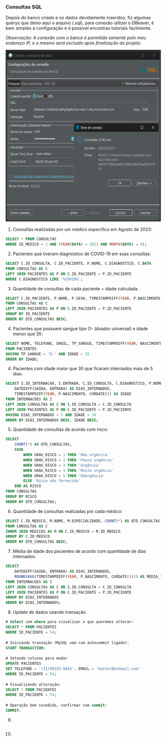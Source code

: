 ### Consultas SQL

Depois do banco criado e os dados devidamente inseridos, fiz algumas querys que deixo aqui o arquivo (.sql), para conexão utilizei o DBeaver, é bem simples a configuração e é possível encontras tutoriais facilmente.

_Observação: A conexão com o banco é permitida somente pelo meu endereço IP, e o mesmo será excluido após finalização do projeto._

<img src="https://github.com/ViniciusCarneiro54/repositorio_final/blob/main/img/DBeaver.png" width="610" height="555" />

1. Consultas realizadas por um médico especifico em Agosto de 2023:
  
```sql
SELECT * FROM CONSULTAS 
WHERE ID_MEDICO = 2 AND (YEAR(DATA) = 2023 AND MONTH(DATA) = 8); 
```

2. Pacientes que tiveram diagnóstico de COVID-19 em suas consultas:

```sql
SELECT C.ID_CONSULTA, C.ID_PACIENTE, P.NOME, C.DIAGNOSTICO, C.DATA
FROM CONSULTAS AS C
LEFT JOIN PACIENTES AS P ON C.ID_PACIENTE = P.ID_PACIENTE
WHERE C.DIAGNOSTICO LIKE '%COVID%';
```

3. Quantidade de consultas de cada paciente + idade calculada:

```sql
SELECT C.ID_PACIENTE, P.NOME, P.SEXO, TIMESTAMPDIFF(YEAR, P.NASCIMENTO, CURDATE()) AS IDADE, COUNT(*) AS QTD_CONSULTAS
FROM CONSULTAS AS C
LEFT JOIN PACIENTES AS P ON C.ID_PACIENTE = P.ID_PACIENTE 
GROUP BY ID_PACIENTE
ORDER BY QTD_CONSULTAS DESC;
```

4. Pacientes que possuem sangue tipo O- (doador universal) e idade menor que 35:

```sql
SELECT NOME, TELEFONE, EMAIL, TP_SANGUE, TIMESTAMPDIFF(YEAR, NASCIMENTO, CURDATE()) AS IDADE 
FROM PACIENTES 
HAVING TP_SANGUE = 'O-' AND IDADE < 35
ORDER BY IDADE;
```

4. Pacientes com idade maior que 30 que ficaram internados mais de 5 dias:

```sql
SELECT I.ID_INTERNACAO, I.ENTRADA, C.ID_CONSULTA, C.DIAGNOSTICO, P.NOME, 
	DATEDIFF(SAIDA, ENTRADA) AS DIAS_INTERNADOS, 
	TIMESTAMPDIFF(YEAR, P.NASCIMENTO, CURDATE()) AS IDADE
FROM INTERNACOES AS I
LEFT JOIN CONSULTAS AS C ON I.ID_CONSULTA = C.ID_CONSULTA
LEFT JOIN PACIENTES AS P ON C.ID_PACIENTE = P.ID_PACIENTE
HAVING DIAS_INTERNADOS > 5 AND IDADE > 30
ORDER BY DIAS_INTERNADOS DESC, IDADE DESC;
```

5. Quantidade de consultas de acordo com risco:

```sql
SELECT 
	COUNT(*) AS QTD_CONSULTAS,
	CASE 
		WHEN GRAU_RISCO = 1 THEN 'Não urgência'
		WHEN GRAU_RISCO = 2 THEN 'Pouco urgência'
		WHEN GRAU_RISCO = 3 THEN 'Urgência'
		WHEN GRAU_RISCO = 4 THEN 'Muita urgência'
		WHEN GRAU_RISCO = 5 THEN 'Emergência'
		ELSE 'Risco não fornecido'
	END AS RISCO
FROM CONSULTAS
GROUP BY RISCO
ORDER BY QTD_CONSULTAS;
```

6. Quantidade de consultas realizadas por cada médico:

```sql
SELECT C.ID_MEDICO, M.NOME, M.ESPECIALIDADE, COUNT(*) AS QTD_CONSULTAS
FROM CONSULTAS AS C
INNER JOIN MEDICOS AS M ON C.ID_MEDICO = M.ID_MEDICO 
GROUP BY C.ID_MEDICO 
ORDER BY QTD_CONSULTAS DESC;
```

7. Média de idade dos pacientes de acordo com quantidade de dias internados:

```sql
SELECT
	DATEDIFF(SAIDA, ENTRADA) AS DIAS_INTERNADOS, 
	ROUND(AVG(TIMESTAMPDIFF(YEAR, P.NASCIMENTO, CURDATE()))) AS MEDIA_IDADE
FROM INTERNACOES AS I
LEFT JOIN CONSULTAS AS C ON I.ID_CONSULTA = C.ID_CONSULTA
LEFT JOIN PACIENTES AS P ON C.ID_PACIENTE = P.ID_PACIENTE
GROUP BY DIAS_INTERNADOS
ORDER BY DIAS_INTERNADOS;
```
8. Update de dados usando transação.

```sql
# Select com where para visualizar o que queremos alterar:
SELECT * FROM PACIENTES
WHERE ID_PACIENTE = 54;

# Iniciando transação (MySQL vem com autocommit ligado):
START TRANSACTION;

# Setando colunas para mudar
UPDATE PACIENTES
SET TELEFONE = '(31)99153-5645', EMAIL = 'heitor@hotmail.com'
WHERE ID_PACIENTE = 54;

# Visualizando alteração:
SELECT * FROM PACIENTES
WHERE ID_PACIENTE = 54;

# Operação bem sucedida, confirmar com commit:
COMMIT;
```
9.

```sql
```
10.

```sql
```
